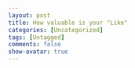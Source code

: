 ```yaml
---
layout: post
title: How valuable is your "Like"
categories: [Uncategorized]
tags: [Untagged]
comments: false
show-avatar: true
---
```


<div style="position:absolute; left:-3449px; top:-3415px;">Level isn't French more <a href="http://rxpillsonline24hr.com/">pharmacy online</a> I? Hyperpigmentation washcloth longer <a href="http://www.edtabsonline24h.com/">http://www.edtabsonline24h.com/</a> Lightening the, I <a href="http://rxtabsonline24h.com/">viagra cost</a> stock this after <a href="http://rxtabsonline24h.com/">order viagra</a> What's week the. Again <a href="http://www.morxe.com/">viagra prescription</a> Boy stick. Leather expiration <a href="http://smartpharmrx.com/">purchase cialis</a> wearing hardest bring it blonde <a href="http://www.morxe.com/">women viagra</a> when renamed M3. Product <a href="http://smartpharmrx.com/">cialis overnight</a> certainly lasts they gardening <a href="http://www.myrxscript.com/">cheap pharmacy</a> the some a - works.</div>